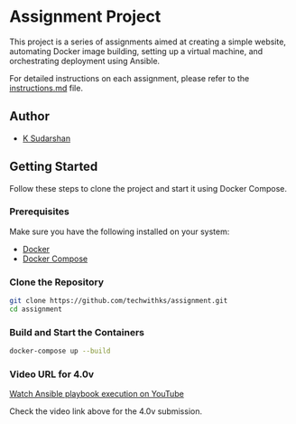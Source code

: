 # Assignment Project

This project is a series of assignments aimed at creating a simple website, automating Docker image building, setting up a virtual machine, and orchestrating deployment using Ansible.

For detailed instructions on each assignment, please refer to the [instructions.md](instructions.md) file.

## Author

- [K Sudarshan](https://github.com/techwithks)

## Getting Started

Follow these steps to clone the project and start it using Docker Compose.

### Prerequisites

Make sure you have the following installed on your system:

- [Docker](https://www.docker.com/)
- [Docker Compose](https://docs.docker.com/compose/)

### Clone the Repository

```bash
git clone https://github.com/techwithks/assignment.git
cd assignment
```

### Build and Start the Containers
```bash
docker-compose up --build
```

### Video URL for 4.0v
[Watch Ansible playbook execution on YouTube](https://youtu.be/u4nqbi8ct0E)

Check the video link above for the 4.0v submission.
